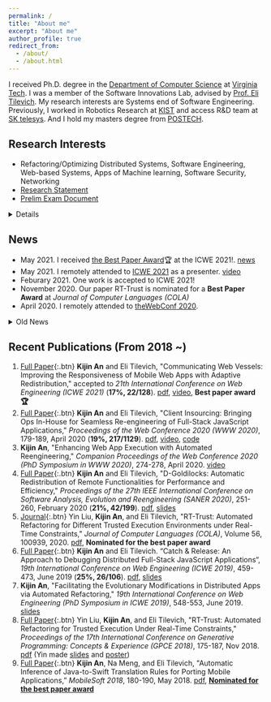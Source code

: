 ```yaml
---
permalink: /
title: "About me"
excerpt: "About me"
author_profile: true
redirect_from: 
  - /about/
  - /about.html
---
```


I received Ph.D. degree in the [Department of Computer Science](https://cs.vt.edu/) at [Virginia Tech](https://vt.edu/). I was a member of the Software Innovations Lab, advised by [Prof. Eli Tilevich](http://people.cs.vt.edu/~tilevich/). My research interests are Systems end of Software Engineering. Previously, I worked in Robotics Research at [KIST](https://www.kist.re.kr/kist_web/main/) and access R&D team at [SK telesys](http://www.sktelesys.com/eng/). And I hold my masters degree from [POSTECH](http://postech.ac.kr/eng/).

Research Interests
---
- Refactoring/Optimizing Distributed Systems, Software Engineering, Web-based Systems, Apps of Machine learning, Software Security, Networking
- [Research Statement](./Kijin_An_Research_Statement.pdf)
- [Prelim Exam Document](./Kijin_An_Prelim_proposal.pdf)
<details>
<summary style='margin-left:0in;color#088A85'>Details</summary>
<ul>
<li>
My research proposed a new refactoring to create a centralized variant of distributed apps to facilitate re-engineering of distributed apps/cloud services. My idea solved none-trivial tasks for evolving distributed apps: localizing bugs, optimizing distribution granularity, and replicating a subset of distributed apps into different machines for enabling edge-based/centralized computing. (related to Serverless computing). My approach improves software engineering’s latest ideas such as declarative program analysis with z3 engine, fuzzing/checkpointing web execution, and replication in distributed systems. My dissertation idea was published in ​theWebConf 2020 and awarded as the Best paper in ICWE 2021. And two of other papers were nominated for the best paper awards.
</li>
</ul>
</details>


News
---
- May 2021. I received [the Best Paper Award](./ICWE2021_BestPaper_Award_Kijin.pdf)🏆 at the ICWE 2021!. [news](https://www.linkedin.com/posts/vt-cs_congratulations-to-phd-alumnus-kijin-an-and-activity-6803671032625434624-OGDH/)
- May 2021. I remotely attended to [ICWE 2021](https://icwe2021.webengineering.org/) as a presenter. [video](https://kjproj84.github.io/ICWE2021_KIJIN_AN.mp4)
- Feburary 2021. One work is accepted to ICWE 2021!
- November 2020. Our paper RT-Trust is nominated for a **Best Paper Award** at *Journal of Computer Languages (COLA)*
- April 2020. I remotely attended to [theWebConf 2020](https://www2020.thewebconf.org).
<details>
<summary style='margin-left:0in;color#088A85'>Old News</summary>
<ul>
<li>March 2020. I passed my preliminary exam. See <a href="https://kjproj84.github.io/Kijin_An_Prelim_proposal.pdf">my document</a>.</li>
<li>Feburary 2020. I attended SANER 2020, London at Canada.</li>
<li>January 2020. A PhD Symposium paper is accepted to theWebConf 2020.</li>
<li>January 2020. One work is accepted to theWebConf 2020!</li>
<li>December 2019. Our work is accepted to Journal of Computer Languages.</li>
<li>December 2019. One work is accepted to SANER 2020!</li>
</ul>
</details>




Recent Publications (From 2018 ~)
---  
1. [Full Paper](){:.btn} **Kijin An** and Eli Tilevich, "Communicating Web Vessels: Improving the Responsiveness of Mobile Web Apps with Adaptive Redistribution," accepted to *21th International Conference on Web Engineering (ICWE 2021)* (**17%, 22/128**). [pdf](./ICWE_2021_paper_Kijin.pdf), [video](https://kjproj84.github.io/ICWE2021_KIJIN_AN.mp4), **Best paper award 🏆**
1. [Full Paper](){:.btn} **Kijin An** and Eli Tilevich, "Client Insourcing: Bringing Ops In-House for Seamless Re-engineering of Full-Stack JavaScript Applications," *Proceedings of the Web Conference 2020 (WWW 2020)*, 179-189, April 2020 (**19%, 217/1129**). [pdf](https://people.cs.vt.edu/~tilevich/papers/Client_Insourcing_WebConf2020.pdf), [video](https://youtu.be/69U5Y6HsAOw), [code](https://github.com/kjproj84/JS-RCI)
2. **Kijin An**, "Enhancing Web App Execution with Automated Reengineering," *Companion Proceedings of the Web Conference 2020 (PhD Symposium in WWW 2020)*, 274-278, April 2020. [video](https://youtu.be/EvnTicEUkzU)
3. [Full Paper](){:.btn} **Kijin An** and Eli Tilevich, "D-Goldilocks: Automatic Redistribution of Remote Functionalities for Performance and Efficiency," *Proceedings of the 27th IEEE International Conference on Software Analysis, Evolution and Reengineering (SANER 2020)*, 251-260, February 2020 (**21%, 42/199**). [pdf](https://people.cs.vt.edu/~tilevich/papers/SANER2020.pdf), [slides](./SANER20_D_Goldilocks.pdf) 
4. [Journal](){:.btn} Yin Liu, **Kijin An**, and Eli Tilevich,  "RT-Trust: Automated Refactoring for Different Trusted Execution Environments under Real-Time Constraints," *Journal of Computer Languages (COLA)*, Volume 56, 100939, 2020. [pdf](https://people.cs.vt.edu/~tilevich/papers/RT_Trust_for_Journal.pdf), **Nominated for the best paper award** 
5. [Full Paper](){:.btn} **Kijin An** and Eli Tilevich. “Catch & Release: An Approach to Debugging Distributed Full-Stack JavaScript Applications“, *19th International Conference on Web Engineering (ICWE 2019)*, 459-473, June 2019 (**25%, 26/106**). [pdf](https://people.cs.vt.edu/~tilevich/papers/ICWE2019_debugging_insourcing.pdf), [slides](http://web.geni-pco.com/icwe2019/2Catch_Release_An_Approach_to_Debugging_Distributed_Full-Stack_JavaScript_Applications.pdf)
6. **Kijin An**, "Facilitating the Evolutionary Modifications in Distributed Apps via Automated Refactoring," *19th International Conference on Web Engineering (PhD Symposium in ICWE 2019)*, 548-553, June 2019. [slides](http://web.geni-pco.com/icwe2019/3Facilitating_the_Evolutionary_Modifications_in_Distributed_Apps_via_Automated_Refactoring.pdf)
7. [Full Paper](){:.btn} Yin Liu, **Kijin An**, and Eli Tilevich, "RT-Trust: Automated Refactoring for Trusted Execution Under Real-Time Constraints," *Proceedings of the 17th International Conference on Generative Programming: Concepts & Experience (GPCE 2018)*, 175-187, Nov 2018. [pdf](https://people.cs.vt.edu/~tilevich/papers/cpi-gpce.pdf) (Yin made [slides](https://drive.google.com/file/d/1Ucm3oZg4VfYglxhbplEIFLWWB35yWy80/view) and [poster](https://drive.google.com/file/d/1RO3zCYDZHClDxdlkMyO9zhIsmMEar1sa/view))
8. [Full Paper](){:.btn} **Kijin An**, Na Meng, and Eli Tilevich, "Automatic Inference of Java-to-Swift Translation Rules for Porting Mobile Applications,” *MobileSoft 2018*, 180-190, May 2018. [pdf](https://people.cs.vt.edu/~tilevich/papers/inference-translation-mobilesoft2018.pdf), [**Nominated for the best paper award**](https://www.icse2018.org/details/mobilesoft-2018-papers/6/Automatic-Inference-of-Java-to-Swift-Translation-Rules-for-Porting-Mobile-Application)

